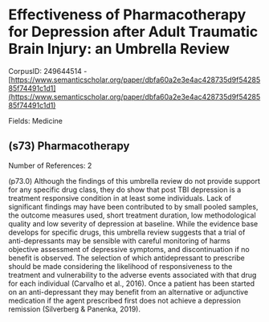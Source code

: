 # Effectiveness of Pharmacotherapy for Depression after Adult Traumatic Brain Injury: an Umbrella Review

CorpusID: 249644514 - [https://www.semanticscholar.org/paper/dbfa60a2e3e4ac428735d9f5428585f74491c1d1](https://www.semanticscholar.org/paper/dbfa60a2e3e4ac428735d9f5428585f74491c1d1)

Fields: Medicine

## (s73) Pharmacotherapy
Number of References: 2

(p73.0) Although the findings of this umbrella review do not provide support for any specific drug class, they do show that post TBI depression is a treatment responsive condition in at least some individuals. Lack of significant findings may have been contributed to by small pooled samples, the outcome measures used, short treatment duration, low methodological quality and low severity of depression at baseline. While the evidence base develops for specific drugs, this umbrella review suggests that a trial of anti-depressants may be sensible with careful monitoring of harms objective assessment of depressive symptoms, and discontinuation if no benefit is observed. The selection of which antidepressant to prescribe should be made considering the likelihood of responsiveness to the treatment and vulnerability to the adverse events associated with that drug for each individual (Carvalho et al., 2016). Once a patient has been started on an anti-depressant they may benefit from an alternative or adjunctive medication if the agent prescribed first does not achieve a depression remission (Silverberg & Panenka, 2019).
